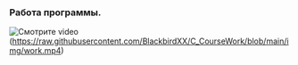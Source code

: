 ### Работа программы.

![Смотрите video](https://raw.githubusercontent.com/username/repository/branch/path/to/thumbnail.jpg)(https://raw.githubusercontent.com/BlackbirdXX/C_CourseWork/blob/main/img/work.mp4)

